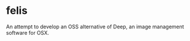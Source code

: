 felis
=====

An attempt to develop an OSS alternative of Deep, an image management software for OSX.
